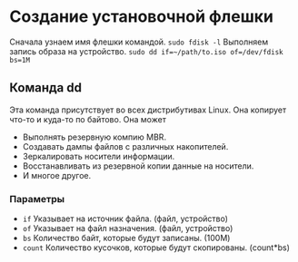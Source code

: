 # Создание установочной флешки
Сначала узнаем имя флешки командой.
`sudo fdisk -l`
Выполняем запись образа на устройство.
`sudo dd if=~/path/to.iso of=/dev/fdisk bs=1M`

## Команда dd
Эта команда присутствует во всех дистрибутивах Linux.
Она копирует что-то и куда-то по байтово.
Она может
- Выполнять резервную компию MBR.
- Создавать дампы файлов с различных накопителей.
- Зеркалировать носители информации.
- Восстанавливать из резервной копии данные на носители.
- И многое другое.

### Параметры
- `if`
  Указывает на источник файла. (файл, устройство)
- `of`
  Указывает на файл назначения. (файл, устройство)
- `bs`
  Количество байт, которые будут записаны. (100M)
- `count` 
  Количество кусочков, которые будут скопированы. (count*bs)
